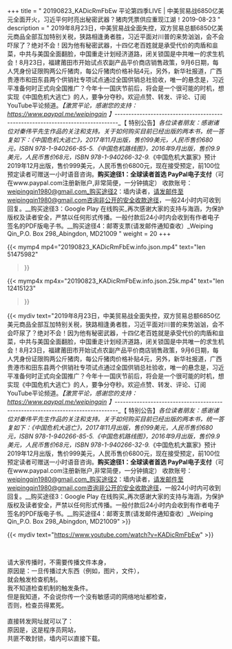 +++
title = " 20190823_KADicRmFbEw 平论第四季LIVE | 中美贸易战6850亿美元全面开火，习近平何时亮出秘密武器？猪肉凭票供应重现江湖！2019-08-23 "
description = " 2019年8月23日，中美贸易战全面失控，双方贸易总额6850亿美元商品全部互加特别关税，狭路相逢勇者胜，习近平面对川普的来势汹汹，会不会吓尿了？绝对不会！因为他有秘密武器，十四亿老百姓就是承受代价的肉盾和韭菜，中共与美国全面翻脸，中国重走计划经济道路，闭关锁国是中共唯一的求生机会！8月23日，福建莆田市开始试点农副产品平价商店销售政策，9月6日期，每人凭身份证限购两公斤猪肉，每公斤猪肉价格补贴4元，另外，新华社报道，广西贵港市和田东县两个供销社专项试点通过全国供销总社验收，唯一的悬念是，习近平准备何时正式向全国推广？今年十一国庆节前后，将会是一个很可能的时机，想实现《中国危机大逃亡》的人，要争分夺秒。欢迎点赞、转发、评论、订阅YouTube平论频道。_【激赏平论，感谢您的支持：https://www.paypal.me/weipingqin 】_-------------------------------------------------------------------------------_【 特别公告】_各位读者朋友：_感谢诸位对秦伟平先生作品的关注和支持。_关于如何购买目前已经出版的两本书，统一答复如下：_《中国危机大逃亡》，2017年11月出版，售价99美元，人民币售价680元，ISBN 978-1-940266-85-5._《中国危机路线图》，2016年9月出版，售价9.9美元，人民币售价68元，ISBN 978-1-940266-32-9._《中国危机大赢家》预计2019年12月出版，售价999美元，人民币售价6800元，现在接受预定，前100位预定读者可赠送一小时语音咨询。__购买途径1：全球读者首选 PayPal电子支付__（可在www.paypal.com注册新账户,非常简便，一分钟搞定）     收款账号：weipingqin1980@gmail.com_购买途径2：墙内读者，请发邮件至weipingqin1980@gmail.com咨询非公开的安全收款途径，一般24小时内可收到回复。__购买途径3：Google Play 在线购买_再次感谢大家的支持与海涵，为保护版权及读者安全，严禁以任何形式传播。一般付款后24小时内会收到有作者电子签名的PDF版电子书。__购买途径4：邮寄支票(请发邮件通知查收）_Weiping Qin_P.O. Box 298_Abingdon, MD21009 "
weight = 20
+++

{{< mymp4 mp4="20190823_KADicRmFbEw.info.json.mp4" 
text="len 51475982"
>}}

{{< mymp4x  mp4x="20190823_KADicRmFbEw.info.json.25k.mp4"
text="len 12415123"
>}}


{{< mydiv text="2019年8月23日，中美贸易战全面失控，双方贸易总额6850亿美元商品全部互加特别关税，狭路相逢勇者胜，习近平面对川普的来势汹汹，会不会吓尿了？绝对不会！因为他有秘密武器，十四亿老百姓就是承受代价的肉盾和韭菜，中共与美国全面翻脸，中国重走计划经济道路，闭关锁国是中共唯一的求生机会！8月23日，福建莆田市开始试点农副产品平价商店销售政策，9月6日期，每人凭身份证限购两公斤猪肉，每公斤猪肉价格补贴4元，另外，新华社报道，广西贵港市和田东县两个供销社专项试点通过全国供销总社验收，唯一的悬念是，习近平准备何时正式向全国推广？今年十一国庆节前后，将会是一个很可能的时机，想实现《中国危机大逃亡》的人，要争分夺秒。欢迎点赞、转发、评论、订阅YouTube平论频道。_【激赏平论，感谢您的支持：https://www.paypal.me/weipingqin 】_-------------------------------------------------------------------------------_【 特别公告】_各位读者朋友：_感谢诸位对秦伟平先生作品的关注和支持。_关于如何购买目前已经出版的两本书，统一答复如下：_《中国危机大逃亡》，2017年11月出版，售价99美元，人民币售价680元，ISBN 978-1-940266-85-5._《中国危机路线图》，2016年9月出版，售价9.9美元，人民币售价68元，ISBN 978-1-940266-32-9._《中国危机大赢家》预计2019年12月出版，售价999美元，人民币售价6800元，现在接受预定，前100位预定读者可赠送一小时语音咨询。__购买途径1：全球读者首选 PayPal电子支付__（可在www.paypal.com注册新账户,非常简便，一分钟搞定）     收款账号：weipingqin1980@gmail.com_购买途径2：墙内读者，请发邮件至weipingqin1980@gmail.com咨询非公开的安全收款途径，一般24小时内可收到回复。__购买途径3：Google Play 在线购买_再次感谢大家的支持与海涵，为保护版权及读者安全，严禁以任何形式传播。一般付款后24小时内会收到有作者电子签名的PDF版电子书。__购买途径4：邮寄支票(请发邮件通知查收）_Weiping Qin_P.O. Box 298_Abingdon, MD21009" >}}
<br>

{{< mydiv text="https://www.youtube.com/watch?v=KADicRmFbEw" >}}


<br>

请大家传播时，不需要传播文件本身，<br>
原因是：一旦传播过大东西（例如，图片，文件），<br>
就会触发检查机制。<br>
我不知道检查机制的触发条件。<br>
但是我知道，不会说你传一个没有敏感词的网络地址都检查，<br>
否则，检查员得累死。<br><br>
直接转发网址就可以了：<br>
原因是，这是程序员网站，<br>
共匪不敢封锁，墙内可以直接下载。


